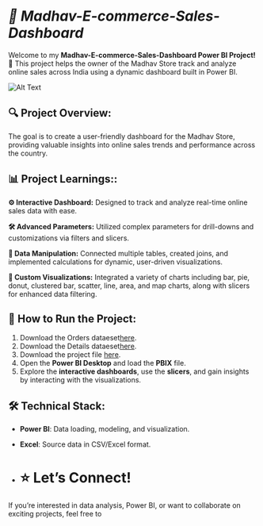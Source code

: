 # *🛒 Madhav-E-commerce-Sales-Dashboard*

Welcome to my **Madhav-E-commerce-Sales-Dashboard Power BI Project!** 🚀 This project helps the owner of the Madhav Store track and analyze online sales across India using a dynamic dashboard built in Power BI.

![Alt Text](https://github.com/Analyzewithasim/Madhav-E-commerce-Sales-Dashboard/blob/main/Madhav%20Sales%20Dashboard.gif)


## 🔍 **Project Overview**:
The goal is to create a user-friendly dashboard for the Madhav Store, providing valuable insights into online sales trends and performance across the country.

## 📊 **Project Learnings:**:
**⚙️ Interactive Dashboard:** Designed to track and analyze real-time online sales data with ease.

**🛠️ Advanced Parameters:** Utilized complex parameters for drill-downs and customizations via filters and slicers.

**🔗 Data Manipulation:** Connected multiple tables, created joins, and implemented calculations for dynamic, user-driven visualizations.

**🎨 Custom Visualizations:** Integrated a variety of charts including bar, pie, donut, clustered bar, scatter, line, area, and map charts, along with slicers for enhanced data filtering.

## 🚀 **How to Run the Project**:
1. Download the Orders dataeset[here](https://github.com/Analyzewithasim/Madhav-E-commerce-Sales-Dashboard/blob/main/Orders.csv).
2. Download the Details dataeset[here](https://github.com/Analyzewithasim/Madhav-E-commerce-Sales-Dashboard/blob/main/Details.csv).
1. Download the project file [here](https://github.com/Analyzewithasim/Madhav-E-commerce-Sales-Dashboard/blob/main/MADHAV%20ECOMMERCE%20SALES%20DASHBOARD.pbix).
2. Open the **Power BI Desktop** and load the **PBIX** file.
3. Explore the **interactive dashboards**, use the **slicers**, and gain insights by interacting with the visualizations.

## 🛠️ **Technical Stack**:
- **Power BI**: Data loading, modeling, and visualization.
- **Excel**: Source data in CSV/Excel format.

- # ⭐ **Let’s Connect!**
If you’re interested in data analysis, Power BI, or want to collaborate on exciting projects, feel free to 
